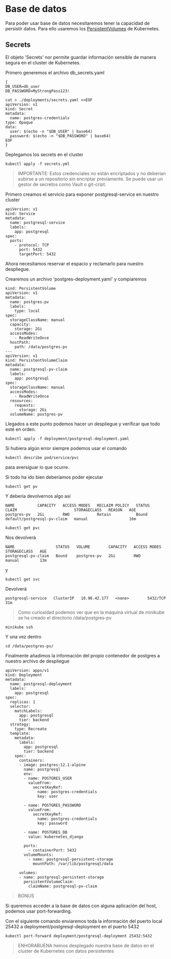 # Base de datos

Para poder usar base de datos necesitaremos tener la capacidad de persistir datos. 
Para ello usaremos los [PersistentVolumes](https://kubernetes.io/docs/concepts/storage/persistent-volumes/) de Kubernetes.

## Secrets

El objeto 'Secrets' nor permite guardar información sensible de manera segura en el cluster de Kubernetes.

Primero generemos el archivo db_secrets.yaml

```
{
DB_USER=db_user
DB_PASSWORD=MyStrongPass123!

cat > ./deployments/secrets.yaml <<EOF
apiVersion: v1
kind: Secret
metadata:
  name: postgres-credentials
type: Opaque
data:
  user: $(echo -n "$DB_USER" | base64)
  password: $(echo -n "$DB_PASSWORD" | base64)
EOF
}
```

Deplegamos los secrets en el cluster

```
kubectl apply -f secrets.yml
```

> IMPORTANTE: Estos credenciales no están encriptados y no deberían subirse a un repositorio sin encriptar previamente. Se puede usar un gestor de secretos como Vault o git-cript.

Primero creamos el servicio para exponer postgresql-service en nuestro cluster

```
apiVersion: v1
kind: Service
metadata:
  name: postgresql-service
  labels:
    app: postgresql
spec:
  ports:
    - protocol: TCP
      port: 5432
      targetPort: 5432
```

Ahora necesitamos reservar el espacio y reclamarlo para nuestro despliegue.

Crearemos un archivo 'postgres-deployment.yaml' y compiaremos
```
kind: PersistentVolume
apiVersion: v1
metadata:
  name: postgres-pv
  labels:
    type: local
spec:
  storageClassName: manual
  capacity:
    storage: 2Gi
  accessModes:
    - ReadWriteOnce
  hostPath:
    path: /data/postgres-pv
---
apiVersion: v1
kind: PersistentVolumeClaim
metadata:
  name: postgresql-pv-claim
  labels:
    app: postgresql
spec:
  storageClassName: manual
  accessModes:
    - ReadWriteOnce
  resources:
    requests:
      storage: 2Gi
  volumeName: postgres-pv
```

Llegados a este punto podemos hacer un despliegue y verificar que todo esté en orden.

```
kubectl apply -f deployment/postgresql-deployment.yaml
```

Si hubiera algún error siempre podemos usar el comando
```
kubectl describe pod/service/pvc
```
para aversiguar lo que ocurre.

Si todo ha ido bien deberíamos poder ejecutar

```
kubectl get pv
```

Y debería devolvernos algo así
```
NAME          CAPACITY   ACCESS MODES   RECLAIM POLICY   STATUS   CLAIM                         STORAGECLASS   REASON   AGE
postgres-pv   2Gi        RWO            Retain           Bound    default/postgresql-pv-claim   manual                  16m
```

```
kubectl get pvc
```
Nos devolverá
```
NAME                  STATUS   VOLUME        CAPACITY   ACCESS MODES   STORAGECLASS   AGE
postgresql-pv-claim   Bound    postgres-pv   2Gi        RWO            manual         13m
```

y 

```
kubectl get svc
```
Devolverá
```
postgresql-service   ClusterIP   10.96.42.177   <none>        5432/TCP         31m
```

> Como curiosidad podemos ver que en la máquina virtual de minikube se ha creado el directorio /data/postgres-pv

```
minikube ssh
```

Y una vez dentro
```
cd /data/postgres-pv/
```

Finalmente añadimos la información del propio contenedor de postgres a nuestro archivo de despliegue
```
apiVersion: apps/v1 
kind: Deployment
metadata:
  name: postgresql-deployment
  labels:
    app: postgresql
spec:
  replicas: 1
  selector:
    matchLabels:
      app: postgresql
      tier: backend
  strategy:
    type: Recreate
  template:
    metadata:
      labels:
        app: postgresql
        tier: backend
    spec:
      containers:
      - image: postgres:12.1-alpine
        name: postgresql
        env:
        - name: POSTGRES_USER
          valueFrom:
            secretKeyRef:
              name: postgres-credentials
              key: user

        - name: POSTGRES_PASSWORD
          valueFrom:
            secretKeyRef:
              name: postgres-credentials
              key: password

        - name: POSTGRES_DB
          value: kubernetes_django

        ports:
          - containerPort: 5432
        volumeMounts:
          - name: postgresql-persistent-storage
            mountPath: /var/lib/postgresql/data

      volumes:
      - name: postgresql-persistent-storage
        persistentVolumeClaim:
          claimName: postgresql-pv-claim
```

> BONUS

Si queremos acceder a la base de datos con alguna aplicación del host, podemos usar port-forwarding.

Con el siguiente comando enviaremos toda la información del puerto local 25432 a deployment/postgresql-deployment en el puerto 5432

```
kubectl port-forward deployment/postgresql-deployment 25432:5432
```
> ENHORABUENA hemos desplegado nuestra base de datos en el cluster de Kubernetes con datos persistentes